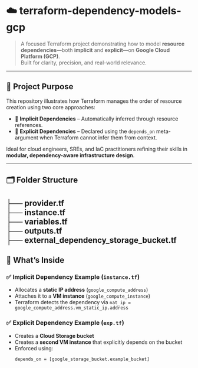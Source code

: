 # ☁️ terraform-dependency-models-gcp

> A focused Terraform project demonstrating how to model **resource dependencies**—both **implicit** and **explicit**—on **Google Cloud Platform (GCP)**.  
> Built for clarity, precision, and real-world relevance.

---

## 🎯 Project Purpose

This repository illustrates how Terraform manages the order of resource creation using two core approaches:

- 🧩 **Implicit Dependencies** – Automatically inferred through resource references.
- 🔗 **Explicit Dependencies** – Declared using the `depends_on` meta-argument when Terraform cannot infer them from context.

Ideal for cloud engineers, SREs, and IaC practitioners refining their skills in **modular, dependency-aware infrastructure design**.

---

## 🗂️ Folder Structure

├── provider.tf       
├── instance.tf     
├── variables.tf    
├── outputs.tf     
├── external_dependency_storage_bucket.tf    
---

## 🧱 What’s Inside

### ✅ Implicit Dependency Example (`instance.tf`)
- Allocates a **static IP address** (`google_compute_address`)
- Attaches it to a **VM instance** (`google_compute_instance`)
- Terraform detects the dependency via `nat_ip = google_compute_address.vm_static_ip.address`

### ✅ Explicit Dependency Example (`exp.tf`)
- Creates a **Cloud Storage bucket**
- Creates a **second VM instance** that explicitly depends on the bucket
- Enforced using:  
  ```hcl
  depends_on = [google_storage_bucket.example_bucket]
